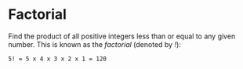 # Factorial

Find the product of all positive integers less than or equal to any given number. This is known as the _factorial_ (denoted by _!_):

`5! = 5 x 4 x 3 x 2 x 1 = 120`
